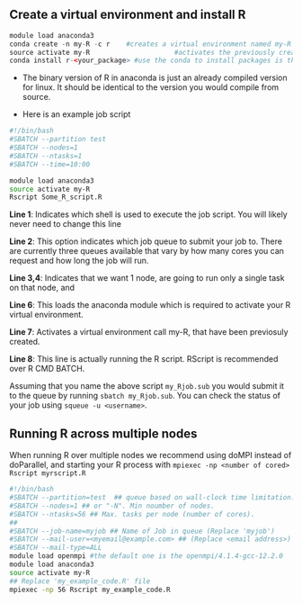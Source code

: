 ## Create a virtual environment and install R<!-- {docsify-ignore} -->
```R
module load anaconda3
conda create -n my-R -c r    #creates a virtual environment named my-R and installs R with some common packages
source activate my-R                     #activates the previously created virtual environment with R installed
conda install r-<your_package> #use the conda to install packages is the recommended way, but look up any packages to see if there is any specific channel that they must use. please see https://anaconda.org/search

```

- The binary version of R in anaconda is just an already compiled version for linux. It should be identical to the version you would compile from source.

- Here is an example job script

```bash
#!/bin/bash
#SBATCH --partition test
#SBATCH --nodes=1
#SBATCH --ntasks=1
#SBATCH --time=10:00

module load anaconda3
source activate my-R
Rscript Some_R_script.R
```

**Line 1**: Indicates which shell is used to execute the job script. You will likely never need to change this line

**Line 2**: This option indicates which job queue to submit your job to. There are currently three queues available that vary by how many cores you can request and how long the job will run.

**Line 3,4**: Indicates that we want 1 node, are going to run only a single task on that node, and

**Line 6**: This loads the anaconda module which is required to activate your R virtual environment.

**Line 7**: Activates a virtual environment call my-R, that have been previosuly created.

**Line 8**: This line is actually running the R script. RScript is recommended over R CMD BATCH.

Assuming that you name the above script `my_Rjob.sub` you would submit it to the queue by running `sbatch my_Rjob.sub`. You can check the status of your job using `squeue -u <username>`.
  

## Running R across multiple nodes <!-- {docsify-ignore} -->

When running R over multiple nodes we recommend using doMPI instead of doParallel, and starting your R process with `mpiexec -np <number of cored> Rscript myrscript.R`

```bash
#!/bin/bash
#SBATCH --partition=test  ## queue based on wall-clock time limitation.
#SBATCH --nodes=1 ## or "-N". Min noumber of nodes.
#SBATCH --ntasks=56 ## Max. tasks per node (number of cores).
##
#SBATCH --job-name=myjob ## Name of Job in queue (Replace 'myjob')
#SBATCH --mail-user=<myemail@example.com> ## (Replace <email address>)
#SBATCH --mail-type=ALL
module load openmpi #the default one is the openmpi/4.1.4-gcc-12.2.0
module load anaconda3
source activate my-R
## Replace 'my_example_code.R' file
mpiexec -np 56 Rscript my_example_code.R
```

